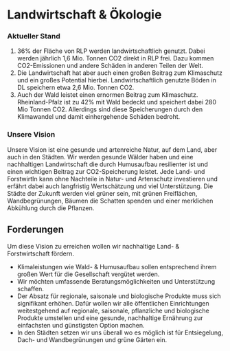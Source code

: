 # Landwirtschaft & Ökologie

### Aktueller Stand

1. 36% der Fläche von RLP werden landwirtschaftlich genutzt. Dabei werden jährlich 1,6 Mio. Tonnen CO2 direkt in RLP frei. Dazu kommen CO2-Emissionen und andere Schäden in anderen Teilen der Welt.
2. Die Landwirtschaft hat aber auch einen großen Beitrag zum Klimaschutz und ein großes Potential hierbei. Landwirtschaftlich genutzte Böden in DL speichern etwa 2,6 Mio. Tonnen CO2.
3. Auch der Wald leistet einen ernormen Beitrag zum Klimaschutz. Rheinland-Pfalz ist zu 42% mit Wald bedeckt und speichert dabei 280 Mio Tonnen CO2. Allerdings sind diese Speicherungen durch den Klimawandel und damit einhergehende Schäden bedroht.

### Unsere Vision

Unsere Vision ist eine gesunde und artenreiche Natur, auf dem Land, aber auch in den Städten. Wir werden gesunde Wälder haben und eine nachhaltigen Landwirtschaft die durch Humusaufbau resilienter ist und einen wichtigen Beitrag zur CO2-Speicherung leistet. Jede Land- und ForstwirtIn kann ohne Nachteile in Natur- und Artenschutz investieren und erfährt dabei auch langfristig Wertschätzung und viel Unterstützung. Die Städte der Zukunft werden viel grüner sein, mit grünen Freiflächen, Wandbegrünungen, Bäumen die Schatten spenden und einer merklichen Abkühlung durch die Pflanzen. 

## Forderungen

Um diese Vision zu erreichen wollen wir nachhaltige Land- & Forstwirtschaft fördern.

- Klimaleistungen wie Wald- & Humusaufbau sollen entsprechend ihrem großen Wert für die Gesellschaft vergütet werden.
- Wir möchten umfassende Beratungsmöglichkeiten und Unterstützung schaffen.
- Der Absatz für regionale, saisonale und biologische Produkte muss sich signifikant erhöhen. Dafür wollen wir alle öffentlichen Einrichtungen weitestgehend auf regionale, saisonale, pflanzliche und biologische Produkte umstellen und eine gesunde, nachhaltige Ernährung zur einfachsten und günstigsten Option machen.
- In den Städten setzen wir uns überall wo es möglich ist für Entsiegelung, Dach- und Wandbegrünungen und grüne Gärten ein. 
